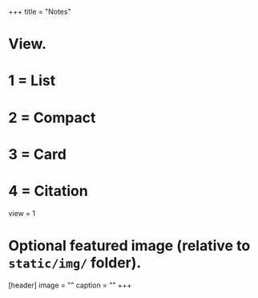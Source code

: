 +++ title = "Notes"

# View.
#   1 = List
#   2 = Compact
#   3 = Card
#   4 = Citation

view = 1

# Optional featured image (relative to `static/img/` folder).
[header]
image = ""
caption = ""
+++

